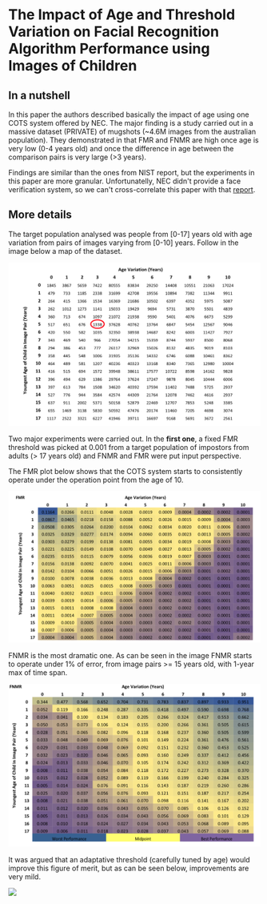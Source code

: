 # The Impact of Age and Threshold Variation on Facial Recognition Algorithm Performance using Images of Children


## In a nutshell

In this paper the authors described basically the impact of age using one COTS system offered by NEC.
The major finding is a study carried out in a massive dataset (PRIVATE) of mugshots (~4.6M images from the australian population).
They demonstrated in that FMR and FNMR are high once age is very low (0-4 years old) and once the difference in age between the comparison pairs is very large (>3 years).

Findings are similar than the ones from NIST report, but the experiments in this paper are more granular.
Unfortunatelly, NEC didn't provide a face verification system, so we can't cross-correlate this paper with that [report](../FRVT_demographic.md).

## More details

The target population analysed was people from [0-17] years old with age variation from pairs of images varying from [0-10] years.
Follow in the image below a map of the dataset.

![](the_impact_of_age_and_threshold/database.png)

Two major experiments were carried out.
In the **first one**, a fixed FMR threshold was picked at 0.001 from a target population of impostors from adults (> 17 years old) and FNMR and FMR were put input perspective.

The FMR plot below shows that the COTS system starts to consistently operate under the operation point from the age of 10.

![](the_impact_of_age_and_threshold/FMR_fixed.png)

FNMR is the most dramatic one.
As can be seen in the image FNMR starts to operate under 1% of error, from image pairs >= 15 years old, with 1-year max of time span.

![](the_impact_of_age_and_threshold/FNMR_fixed.png)

It was argued that an adaptative threshold (carefully tuned by age) would improve this figure of merit, but as can be seen below, improvements are very mild. 

![](the_impact_of_age_and_threshold/FMR_variable.png)

